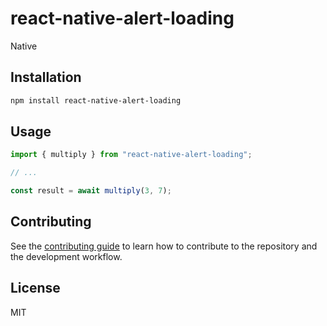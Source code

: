 # react-native-alert-loading

Native

## Installation

```sh
npm install react-native-alert-loading
```

## Usage

```js
import { multiply } from "react-native-alert-loading";

// ...

const result = await multiply(3, 7);
```

## Contributing

See the [contributing guide](CONTRIBUTING.md) to learn how to contribute to the repository and the development workflow.

## License

MIT
